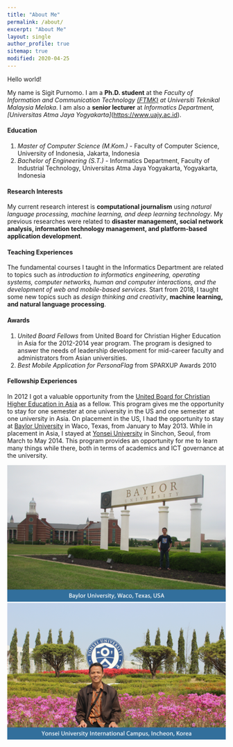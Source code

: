 ```yaml
---
title: "About Me"
permalink: /about/
excerpt: "About Me"
layout: single
author_profile: true
sitemap: true
modified: 2020-04-25
---
```


Hello world!

My name is Sigit Purnomo. I am a **Ph.D. student** at the *Faculty of Information and Communication Technology [(FTMK)](http://ftmk.utem.edu.my/web/) at Universiti Teknikal Malaysia Melaka*. I am also a **senior lecturer** at *Informatics Department, [Universitas Atma Jaya Yogyakarta]*(https://www.uajy.ac.id). 

#### Education
1. *Master of Computer Science (M.Kom.)* - Faculty of Computer Science, University of Indonesia, Jakarta, Indonesia
2. *Bachelor of Engineering (S.T.)* -  Informatics Department, Faculty of Industrial Technology, Universitas Atma Jaya Yogyakarta, Yogyakarta, Indonesia

#### Research Interests
My current research interest is **computational journalism** using *natural language processing, machine learning, and deep learning technology*. My previous researches were related to **disaster management, social network analysis, information technology management, and platform-based application development**.

#### Teaching Experiences
The fundamental courses I taught in the Informatics Department are related to topics such as *introduction to informatics engineering, operating systems, computer networks, human and computer interactions, and the development of web and mobile-based services*. Start from 2018, I taught some new topics such as *design thinking and creativity*, **machine learning, and natural language processing**.

#### Awards
1. *United Board Fellows* from United Board for Christian Higher Education in Asia for the 2012-2014 year program. The program is designed to answer the needs of leadership development for mid-career faculty and administrators from Asian universities.
2. *Best Mobile Application for PersonaFlag* from SPARXUP Awards 2010 

#### Fellowship Experiences
In 2012 I got a valuable opportunity from the [United Board for Christian Higher Education in Asia](https://unitedboard.org) as a fellow. This program gives me the opportunity to stay for one semester at one university in the US and one semester at one university in Asia. On placement in the US, I had the opportunity to stay at [Baylor University](https://baylor.edu) in Waco, Texas, from January to May 2013. While in placement in Asia, I stayed at [Yonsei University](https://yonsei.ac.kr) in Sinchon, Seoul, from March to May 2014. This program provides an opportunity for me to learn many things while there, both in terms of academics and ICT governance at the university. <br />

![My first placement at Baylor University](/assets/images/01-slide-content-5-1024x640.png "My first placement at Baylor University") 
![My visit to Yonsei University International Campus in Incheon](/assets/images/01-slide-content-11-1024x640.png "My visit to Yonsei University International Campus in Incheon")
